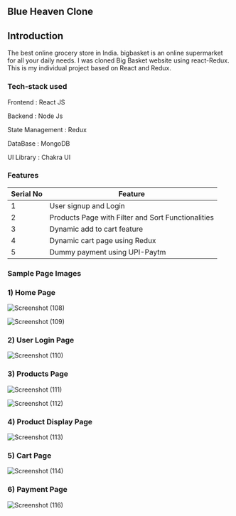 ## Blue Heaven Clone

## Introduction 

The best online grocery store in India. bigbasket is an online supermarket for all your daily needs. I was cloned Big Basket website using react-Redux.
This is my individual project based on React and Redux.

### Tech-stack used

Frontend : React JS

Backend   : Node Js

State Management : Redux

DataBase   : MongoDB

UI Library : Chakra UI

###  Features

 | Serial No            | Feature                                                              |
| ----------------- | ------------------------------------------------------------------ |
| 1 | User signup and Login |
| 2 | Products Page with Filter and Sort Functionalities |
| 3 | Dynamic add to cart feature |
| 4 | Dynamic cart page using Redux |
| 5 | Dummy payment using UPI-Paytm |

### Sample Page Images

### 1) Home Page


![Screenshot (108)](https://user-images.githubusercontent.com/96000964/180591743-63917918-25ed-4043-9f82-7b7d2bda4dd6.png)


![Screenshot (109)](https://user-images.githubusercontent.com/96000964/180591747-fa60d5d9-bfa4-4dc5-babb-5dad71ccc70f.png)


### 2) User Login Page


![Screenshot (110)](https://user-images.githubusercontent.com/96000964/180591989-d65f2998-55cc-46ee-a7ca-13d054f17c44.png)


### 3) Products Page


![Screenshot (111)](https://user-images.githubusercontent.com/96000964/180592008-c7ebb338-4061-4c4c-ae5e-c7ea1109d554.png)


![Screenshot (112)](https://user-images.githubusercontent.com/96000964/180592012-519272cc-1b39-491b-a71a-0b3ff58bc488.png)


### 4) Product Display Page


![Screenshot (113)](https://user-images.githubusercontent.com/96000964/180592037-d13b4896-8d5f-486d-834c-eff33d71e7fc.png)


### 5) Cart Page


![Screenshot (114)](https://user-images.githubusercontent.com/96000964/180592050-5f68c8eb-7642-4b39-b9d9-cbb68a8f3e79.png)

### 6) Payment Page


![Screenshot (116)](https://user-images.githubusercontent.com/96000964/180592065-daf307d3-04af-4d5c-8a9f-ede089215364.png)




